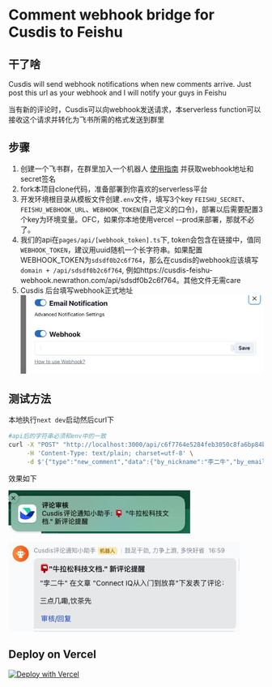 # Comment webhook bridge for Cusdis to Feishu

## 干了啥
Cusdis will send webhook notifications when new comments arrive. Just post this url as your webhook and I will notify your guys in Feishu

当有新的评论时，Cusdis可以向webhook发送请求，本serverless function可以接收这个请求并转化为飞书所需的格式发送到群里

## 步骤

1. 创建一个飞书群，在群里加入一个机器人 [使用指南](https://open.feishu.cn/document/ukTMukTMukTM/ucTM5YjL3ETO24yNxkjN?lang=zh-CN#-537b966) 并获取webhook地址和secret签名
2. fork本项目clone代码，准备部署到你喜欢的serverless平台
3. 开发环境根目录从模板文件创建`.env`文件，填写3个key `FEISHU_SECRET`、`FEISHU_WEBHOOK_URL`、`WEBHOOK_TOKEN`(自己定义的口令)，部署以后需要配置3个key为环境变量。OFC，如果你本地使用vercel --prod来部署，那就不必了。
4. 我们的api在`pages/api/[webhook_token].ts`下, token会包含在链接中，值同`WEBHOOK_TOKEN`，建议用uuid随机一个长字符串。如果配置WEBHOOK_TOKEN为`sdsdf0b2c6f764`，那么在cusdis的webhook应该填写 `domain + /api/sdsdf0b2c6f764`, 例如https://cusdis-feishu-webhook.newrathon.com/api/sdsdf0b2c6f764。其他文件无需care
5. Cusdis 后台填写webhook正式地址![cusdis配置](./images/cusdis-admin.jpg)


## 测试方法

本地执行`next dev`启动然后curl下

```bash
#api后的字符串必须和env中的一致
curl -X "POST" "http://localhost:3000/api/c6f7764e5284feb3050c8fa6bp84b090a" \
     -H 'Content-Type: text/plain; charset=utf-8' \
     -d $'{"type":"new_comment","data":{"by_nickname":"李二牛","by_email":"","content":"三点几嘞,饮茶先","page_id":"xxx","page_title":"Connect IQ从入门到放弃","project_title":"Newrathon Tech.","approve_link":""}}
```
效果如下

![通知](./images/notification.jpg)

![消息气泡](./images/message.jpg)

## Deploy on Vercel

[![Deploy with Vercel](https://vercel.com/button)](https://vercel.com/new/clone?repository-url=https%3A%2F%2Fgithub.com%2FLikenttt%2Fcusdis-comment-feishu-webhook&env=WEBHOOK_TOKEN,FEISHU_WEBHOOK_URL,FEISHU_SECRET)
